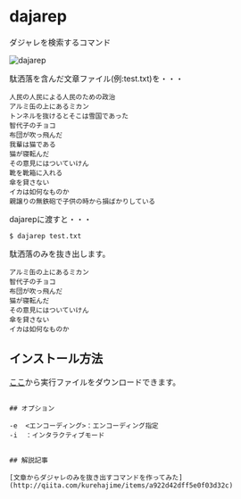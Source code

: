 # dajarep


ダジャレを検索するコマンド

![dajarep](https://cloud.githubusercontent.com/assets/4569916/9517659/7641d0ca-4cec-11e5-98d6-7b0a64354877.gif)

駄洒落を含んだ文章ファイル(例:test.txt)を・・・

```
人民の人民による人民のための政治
アルミ缶の上にあるミカン
トンネルを抜けるとそこは雪国であった
智代子のチョコ
布団が吹っ飛んだ
我輩は猫である
猫が寝転んだ
その意見にはついていけん
靴を靴箱に入れる
傘を貸さない
イカは如何なものか
親譲りの無鉄砲で子供の時から損ばかりしている
```

dajarepに渡すと・・・

```
$ dajarep test.txt
```
駄洒落のみを抜き出します。
```
アルミ缶の上にあるミカン
智代子のチョコ
布団が吹っ飛んだ
猫が寝転んだ
その意見にはついていけん
傘を貸さない
イカは如何なものか
```


## インストール方法

[ここ](https://github.com/kurehajime/dajarep_rs/releases)から実行ファイルをダウンロードできます。


```

## オプション

-e  <エンコーディング>：エンコーディング指定  
-i	：インタラクティブモード  


## 解説記事

[文章からダジャレのみを抜き出すコマンドを作ってみた](http://qiita.com/kurehajime/items/a922d42dff5e0f03d32c)
